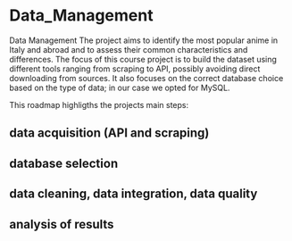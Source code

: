 # Data_Management
Data Management
The project aims to identify the most popular anime in Italy and abroad and to assess their common characteristics and differences.
The focus of this course project is to build the dataset using different tools ranging from scraping to API, possibly avoiding direct downloading from sources. It also focuses on the correct database choice based on the type of data; in our case we opted for MySQL.

This roadmap highligths the projects main steps:

## data acquisition (API and scraping)
## database selection
## data cleaning, data integration, data quality 
## analysis of results
